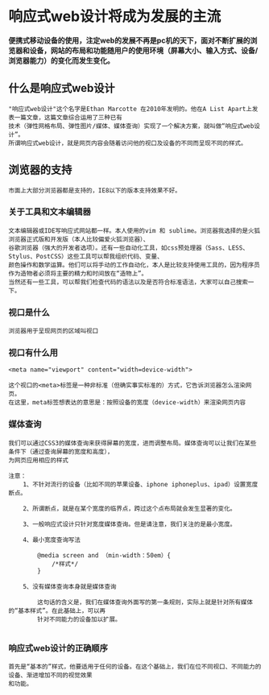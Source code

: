 # 响应式web设计将成为发展的主流

**便携式移动设备的使用，注定web的发展不再是pc机的天下，面对不断扩展的浏览器和设备，网站的布局和功能随用户的使用环境（屏幕大小、输入方式、设备/浏览器能力）的变化而发生变化。**

## 什么是响应式web设计

```
"响应式web设计"这个名字是Ethan Marcotte 在2010年发明的。他在A List Apart上发表一篇文章，这篇文章综合运用了三种已有
技术（弹性网格布局、弹性图片/媒体、媒体查询）实现了一个解决方案，就叫做“响应式web设计”。
所谓响应式web设计，就是网页内容会随着访问他的视口及设备的不同而呈现不同的样式。
```

## 浏览器的支持

```
市面上大部分浏览器都是支持的，IE8以下的版本支持效果不好。
```

### 关于工具和文本编辑器

```
文本编辑器或IDE写响应式网站都一样。本人使用的vim 和 sublime。浏览器我选择的是火狐浏览器正式版和开发版（本人比较偏爱火狐浏览器）、
谷歌浏览器（强大的开发者选项）。还有一些自动化工具，如css预处理器（Sass、LESS、Stylus、PostCSS）这些工具可以帮我组织代码、变量、
颜色操作和数学运算。他们可以将手动的工作自动化，本人是比较支持使用工具的，因为程序员作为造物者必须将主要的精力和时间放在“造物上”。
当然还有一些工具，可以帮我们检查代码的语法以及是否符合标准语法，大家可以自己搜索一下。
```

### 视口是什么

```
浏览器用于呈现网页的区域叫视口
```

### 视口有什么用

```
<meta name="viewport" content="width=device-width">

这个视口的<meta>标签是一种非标准（但确实事实标准的）方式，它告诉浏览器怎么渲染网页。
在这里，meta标签想表达的意思是：按照设备的宽度（device-width）来渲染网页内容
```

### 媒体查询

```
我们可以通过CSS3的媒体查询来获得屏幕的宽度，进而调整布局。媒体查询可以让我们在某些条件下（通过查询屏幕的宽度和高度），
为网页应用相应的样式

注意：
    1、不针对流行的设备（比如不同的苹果设备、iphone iphoneplus、ipad）设置宽度断点。

    2、所谓断点，就是在某个宽度的临界点，跨过这个点布局就会发生显著的变化。

    3、一般响应式设计只针对宽度媒体查询。但是请注意，我们关注的是最小宽度。

    4、最小宽度查询写法

        @media screen and （min-width：50em）{
            /*样式*/
        }

    5、没有媒体查询本身就是媒体查询
    
        这句话的含义是，我们在媒体查询外面写的第一条规则，实际上就是针对所有媒体的“基本样式”。在此基础上，可以再
        针对不同能力的设备加以扩展。
        
```

### 响应式web设计的正确顺序

```
首先是“基本的”样式，他要适用于任何的设备。在这个基础上，我们在位不同视口、不同能力的设备、渐进增加不同的视觉效果
和功能。
```




